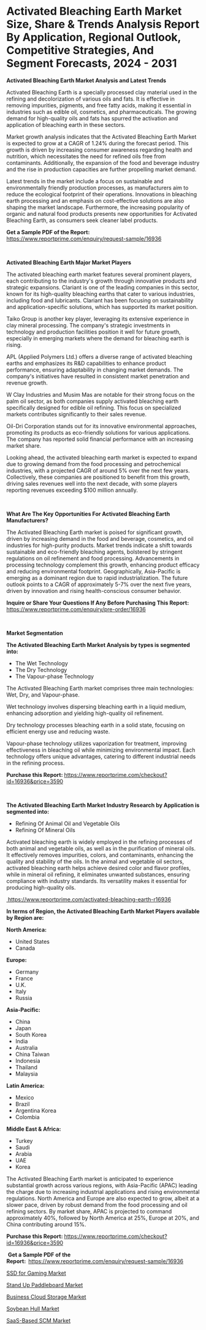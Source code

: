 <p><h1>Activated Bleaching Earth Market Size, Share & Trends Analysis Report By Application, Regional Outlook, Competitive Strategies, And Segment Forecasts, 2024 - 2031</h1></p><p><strong>Activated Bleaching Earth Market Analysis and Latest Trends</strong></p>
<p><p>Activated Bleaching Earth is a specially processed clay material used in the refining and decolorization of various oils and fats. It is effective in removing impurities, pigments, and free fatty acids, making it essential in industries such as edible oil, cosmetics, and pharmaceuticals. The growing demand for high-quality oils and fats has spurred the activation and application of bleaching earth in these sectors.</p><p>Market growth analysis indicates that the Activated Bleaching Earth Market is expected to grow at a CAGR of 1.24% during the forecast period. This growth is driven by increasing consumer awareness regarding health and nutrition, which necessitates the need for refined oils free from contaminants. Additionally, the expansion of the food and beverage industry and the rise in production capacities are further propelling market demand.</p><p>Latest trends in the market include a focus on sustainable and environmentally friendly production processes, as manufacturers aim to reduce the ecological footprint of their operations. Innovations in bleaching earth processing and an emphasis on cost-effective solutions are also shaping the market landscape. Furthermore, the increasing popularity of organic and natural food products presents new opportunities for Activated Bleaching Earth, as consumers seek cleaner label products.</p></p>
<p><strong>Get a Sample PDF of the Report:&nbsp;</strong> <a href="https://www.reportprime.com/enquiry/request-sample/16936?utm_campaign=1197&utm_medium=2&utm_source=Github&utm_content=ia&utm_term=24112024&utm_id=activated-bleaching-earth">https://www.reportprime.com/enquiry/request-sample/16936</a></p>
<p>&nbsp;</p>
<p><strong>Activated Bleaching Earth Major Market Players</strong></p>
<p><p>The activated bleaching earth market features several prominent players, each contributing to the industry's growth through innovative products and strategic expansions. Clariant is one of the leading companies in this sector, known for its high-quality bleaching earths that cater to various industries, including food and lubricants. Clariant has been focusing on sustainability and application-specific solutions, which has supported its market position.</p><p>Taiko Group is another key player, leveraging its extensive experience in clay mineral processing. The company's strategic investments in technology and production facilities position it well for future growth, especially in emerging markets where the demand for bleaching earth is rising.</p><p>APL (Applied Polymers Ltd.) offers a diverse range of activated bleaching earths and emphasizes its R&D capabilities to enhance product performance, ensuring adaptability in changing market demands. The company's initiatives have resulted in consistent market penetration and revenue growth.</p><p>W Clay Industries and Musim Mas are notable for their strong focus on the palm oil sector, as both companies supply activated bleaching earth specifically designed for edible oil refining. This focus on specialized markets contributes significantly to their sales revenue.</p><p>Oil-Dri Corporation stands out for its innovative environmental approaches, promoting its products as eco-friendly solutions for various applications. The company has reported solid financial performance with an increasing market share.</p><p>Looking ahead, the activated bleaching earth market is expected to expand due to growing demand from the food processing and petrochemical industries, with a projected CAGR of around 5% over the next few years. Collectively, these companies are positioned to benefit from this growth, driving sales revenues well into the next decade, with some players reporting revenues exceeding $100 million annually.</p></p>
<p>&nbsp;</p>
<p><strong>What Are The Key Opportunities For Activated Bleaching Earth Manufacturers?</strong></p>
<p><p>The Activated Bleaching Earth market is poised for significant growth, driven by increasing demand in the food and beverage, cosmetics, and oil industries for high-purity products. Market trends indicate a shift towards sustainable and eco-friendly bleaching agents, bolstered by stringent regulations on oil refinement and food processing. Advancements in processing technology complement this growth, enhancing product efficacy and reducing environmental footprint. Geographically, Asia-Pacific is emerging as a dominant region due to rapid industrialization. The future outlook points to a CAGR of approximately 5-7% over the next five years, driven by innovation and rising health-conscious consumer behavior.</p></p>
<p><strong>Inquire or Share Your Questions If Any Before Purchasing This Report:</strong> <a href="https://www.reportprime.com/enquiry/pre-order/16936?utm_campaign=1197&utm_medium=2&utm_source=Github&utm_content=ia&utm_term=24112024&utm_id=activated-bleaching-earth">https://www.reportprime.com/enquiry/pre-order/16936</a></p>
<p>&nbsp;</p>
<p><strong>Market Segmentation</strong></p>
<p><strong>The Activated Bleaching Earth Market Analysis by types is segmented into:</strong></p>
<p><ul><li>The Wet Technology</li><li>The Dry Technology</li><li>The Vapour-phase Technology</li></ul></p>
<p><p>The Activated Bleaching Earth market comprises three main technologies: Wet, Dry, and Vapour-phase. </p><p>Wet technology involves dispersing bleaching earth in a liquid medium, enhancing adsorption and yielding high-quality oil refinement. </p><p>Dry technology processes bleaching earth in a solid state, focusing on efficient energy use and reducing waste.</p><p>Vapour-phase technology utilizes vaporization for treatment, improving effectiveness in bleaching oil while minimizing environmental impact. Each technology offers unique advantages, catering to different industrial needs in the refining process.</p></p>
<p><strong>Purchase this Report:&nbsp;</strong><a href="https://www.reportprime.com/checkout?id=16936&price=3590&utm_campaign=1197&utm_medium=2&utm_source=Github&utm_content=ia&utm_term=24112024&utm_id=activated-bleaching-earth">https://www.reportprime.com/checkout?id=16936&price=3590</a></p>
<p>&nbsp;</p>
<p><strong>The Activated Bleaching Earth Market Industry Research by Application is segmented into:</strong></p>
<p><ul><li>Refining Of Animal Oil and Vegetable Oils</li><li>Refining Of Mineral Oils</li></ul></p>
<p><p>Activated bleaching earth is widely employed in the refining processes of both animal and vegetable oils, as well as in the purification of mineral oils. It effectively removes impurities, colors, and contaminants, enhancing the quality and stability of the oils. In the animal and vegetable oil sectors, activated bleaching earth helps achieve desired color and flavor profiles, while in mineral oil refining, it eliminates unwanted substances, ensuring compliance with industry standards. Its versatility makes it essential for producing high-quality oils.</p></p>
<p><a href="https://www.reportprime.com/activated-bleaching-earth-r16936?utm_campaign=1197&utm_medium=2&utm_source=Github&utm_content=ia&utm_term=24112024&utm_id=activated-bleaching-earth">&nbsp;https://www.reportprime.com/activated-bleaching-earth-r16936</a></p>
<p><strong>In terms of Region, the Activated Bleaching Earth Market Players available by Region are:</strong></p>
<p>
    <p> <strong> North America: </strong>
        <ul>
            <li>United States</li>
            <li>Canada</li>
        </ul>
        </p> 
    <p> <strong> Europe: </strong>
        <ul>
            <li>Germany</li>
            <li>France</li>
            <li>U.K.</li>
            <li>Italy</li>
            <li>Russia</li>
        </ul>
        </p> 
    <p> <strong> Asia-Pacific: </strong>
        <ul>
            <li>China</li>
            <li>Japan</li>
            <li>South Korea</li>
            <li>India</li>
            <li>Australia</li>
            <li>China Taiwan</li>
            <li>Indonesia</li>
            <li>Thailand</li>
            <li>Malaysia</li>
        </ul>
        </p> 
    <p> <strong> Latin America: </strong>
        <ul>
            <li>Mexico</li>
            <li>Brazil</li>
            <li>Argentina Korea</li>
            <li>Colombia</li>
        </ul>
        </p> 
    <p> <strong> Middle East & Africa: </strong>
        <ul>
            <li>Turkey</li>
            <li>Saudi</li>
            <li>Arabia</li>
            <li>UAE</li>
            <li>Korea</li>
        </ul>
    </p>
    </p>
<p><p>The Activated Bleaching Earth market is anticipated to experience substantial growth across various regions, with Asia-Pacific (APAC) leading the charge due to increasing industrial applications and rising environmental regulations. North America and Europe are also expected to grow, albeit at a slower pace, driven by robust demand from the food processing and oil refining sectors. By market share, APAC is projected to command approximately 40%, followed by North America at 25%, Europe at 20%, and China contributing around 15%.</p></p>
<p><strong>Purchase this Report: </strong><a href="https://www.reportprime.com/checkout?id=16936&price=3590&utm_campaign=1197&utm_medium=2&utm_source=Github&utm_content=ia&utm_term=24112024&utm_id=activated-bleaching-earth">https://www.reportprime.com/checkout?id=16936&price=3590</a></p>
<p>&nbsp;<strong>Get a Sample PDF of the Report:&nbsp;&nbsp;</strong><a href="https://www.reportprime.com/enquiry/request-sample/16936?utm_campaign=1197&utm_medium=2&utm_source=Github&utm_content=ia&utm_term=24112024&utm_id=activated-bleaching-earth">https://www.reportprime.com/enquiry/request-sample/16936</a></p>
<p><strong></strong></p>
<p><p><a href="https://www.linkedin.com/pulse/ssd-gaming-market-report-product-type-end-use-application-region-2f9qc?utm_campaign=1197&utm_medium=2&utm_source=Github&utm_content=ia&utm_term=24112024&utm_id=activated-bleaching-earth">SSD for Gaming Market</a></p><p><a href="https://www.linkedin.com/pulse/stand-up-paddleboard-market-ecosystem-competitive-landscape-rvhwc?utm_campaign=1197&utm_medium=2&utm_source=Github&utm_content=ia&utm_term=24112024&utm_id=activated-bleaching-earth">Stand Up Paddleboard Market</a></p><p><a href="https://issuu.com/reportprime-2/docs/business-cloud-storage-market-size-_b8ffda8effbe41?utm_campaign=1197&utm_medium=2&utm_source=Github&utm_content=ia&utm_term=24112024&utm_id=activated-bleaching-earth">Business Cloud Storage Market</a></p><p><a href="https://www.linkedin.com/pulse/consumer-behavior-shifts-soybean-hull-market-demand-analysis-dd0nc?utm_campaign=1197&utm_medium=2&utm_source=Github&utm_content=ia&utm_term=24112024&utm_id=activated-bleaching-earth">Soybean Hull Market</a></p><p><a href="https://issuu.com/reportprime-2/docs/saas-based-scm-market-size-2030.ppt_57ec6140106c7e?utm_campaign=1197&utm_medium=2&utm_source=Github&utm_content=ia&utm_term=24112024&utm_id=activated-bleaching-earth">SaaS-Based SCM Market</a></p></p>